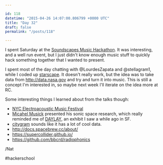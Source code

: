 ```yaml
---

id: 118
datetime: "2015-04-26 14:07:00.806799 +0000 UTC"
title: "Day 32"
draft: false
permalink: "/posts/118"

---
```


I spent Saturday at the [Soundscapes Music Hackathon](http://monthlymusichackathon.org/post/115585146087/soundscapes). It was interesting, and a well run event, but I just didn't know enough music stuff to quickly hack something together that I wanted to present.

I spent most of the day chatting with @LourdesZapata and @stellagram1, while I coded up [starscape](https://github.com/icco/starscape/blob/gh-pages/index.html). It doesn't really work, but the idea was to take data from http://data.nasa.gov and try and turn it into music. This is still a concept I'm interested in, so maybe next week I'll iterate on the idea more at RC.

Some interesting things I learned about from the talks though:

 - [NYC Electroacoustic Music Festival](http://nycemf.org/)
 - [Micahel Musick](http://michaelmusick.com/) presented his sonic space research, which really reminded me of [DAYLAY](http://www.exploratorium.edu/visit/outdoor-gallery/daylay), an exhibit I saw a while ago in SF.
 - [citygram](http://steinhardt.nyu.edu/marl/research/citygram) sounds like it has a lot of cool data.
 - http://docs.spacebrew.cc/about/
 - https://supercollider.github.io/
 - https://github.com/bbcrd/radiophonics

/Nat

#hackerschool
